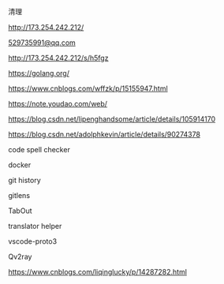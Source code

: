 清理

http://173.254.242.212/

529735991@qq.com

http://173.254.242.212/s/h5fgz



https://golang.org/



https://www.cnblogs.com/wffzk/p/15155947.html



https://note.youdao.com/web/

https://blog.csdn.net/lipenghandsome/article/details/105914170

https://blog.csdn.net/adolphkevin/article/details/90274378



code spell checker

docker

git history

gitlens

TabOut



translator helper

vscode-proto3



Qv2ray

https://www.cnblogs.com/liqinglucky/p/14287282.html